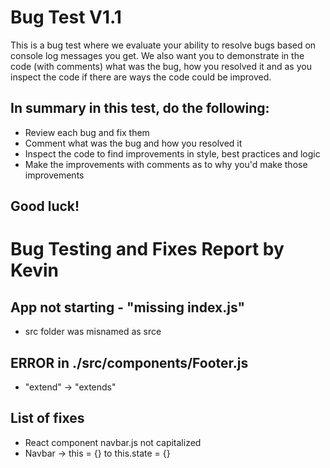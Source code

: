 # Bug Test V1.1

This is a bug test where we evaluate your ability to resolve bugs based on console log messages you get. We also want you to demonstrate in the code (with comments) what was the bug, how you resolved it and as you inspect the code if there are ways the code could be improved.

## In summary in this test, do the following:

- Review each bug and fix them
- Comment what was the bug and how you resolved it
- Inspect the code to find improvements in style, best practices and logic
- Make the improvements with comments as to why you'd make those improvements

## Good luck!

# Bug Testing and Fixes Report by Kevin
## App not starting - "missing index.js"
- src folder was misnamed as srce
## ERROR in ./src/components/Footer.js
- "extend" -> "extends"
## List of fixes
- React component navbar.js not capitalized 
- Navbar -> this = {} to this.state = {}

